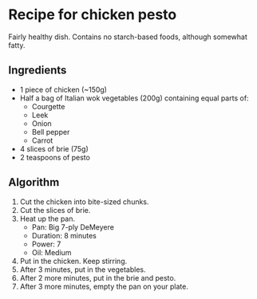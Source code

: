Recipe for chicken pesto
========================
Fairly healthy dish. Contains no starch-based foods, although somewhat fatty.

Ingredients
-----------
- 1 piece of chicken (~150g)
- Half a bag of Italian wok vegetables (200g) containing equal parts of:
  - Courgette
  - Leek
  - Onion
  - Bell pepper
  - Carrot
- 4 slices of brie (75g)
- 2 teaspoons of pesto

Algorithm
---------
1. Cut the chicken into bite-sized chunks.
2. Cut the slices of brie.
3. Heat up the pan.
	- Pan: Big 7-ply DeMeyere
	- Duration: 8 minutes
	- Power: 7
	- Oil: Medium
4. Put in the chicken. Keep stirring.
5. After 3 minutes, put in the vegetables.
6. After 2 more minutes, put in the brie and pesto.
7. After 3 more minutes, empty the pan on your plate.